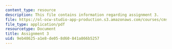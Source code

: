 ```yaml
---
content_type: resource
description: This file contains information regarding assignment 3.
file: https://ol-ocw-studio-app-production.s3.amazonaws.com/courses/cms-405-media-and-methods-seeing-and-expression-spring-2013/9eb48625a1e8de058d60841a866b5257_MITCMS_405S13_assignment3.pdf
file_type: application/pdf
resourcetype: Document
title: Assignment 3
uid: 9eb48625-a1e8-de05-8d60-841a866b5257
---
```

